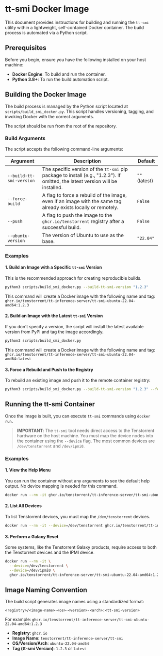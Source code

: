 # tt-smi Docker Image

This document provides instructions for building and running the `tt-smi` utility within a lightweight, self-contained Docker container. The build process is automated via a Python script.

## Prerequisites

Before you begin, ensure you have the following installed on your host machine:
* **Docker Engine**: To build and run the container.
* **Python 3.8+**: To run the build automation script.

## Building the Docker Image

The build process is managed by the Python script located at `scripts/build_smi_docker.py`. This script handles versioning, tagging, and invoking Docker with the correct arguments.

The script should be run from the root of the repository.

### Build Arguments

The script accepts the following command-line arguments:

| Argument                  | Description                                                                                             | Default                       |
| ------------------------- | ------------------------------------------------------------------------------------------------------- | ----------------------------- |
| `--build-tt-smi-version`  | The specific version of the `tt-smi` pip package to install (e.g., "1.2.3"). If omitted, the latest version will be installed. | `""` (latest)                 |
| `--force-build`           | A flag to force a rebuild of the image, even if an image with the same tag already exists locally or remotely. | `False`                       |
| `--push`                  | A flag to push the image to the `ghcr.io/tenstorrent` registry after a successful build.                 | `False`                       |
| `--ubuntu-version`        | The version of Ubuntu to use as the base.                                                              | `"22.04"`                     |

### Examples

#### 1. Build an Image with a Specific `tt-smi` Version

This is the recommended approach for creating reproducible builds.

```bash
python3 scripts/build_smi_docker.py --build-tt-smi-version "1.2.3"
```
This command will create a Docker image with the following name and tag:
`ghcr.io/tenstorrent/tt-inference-server/tt-smi-ubuntu-22.04-amd64:1.2.3`

#### 2. Build an Image with the Latest `tt-smi` Version

If you don't specify a version, the script will install the latest available version from PyPI and tag the image accordingly.

```bash
python3 scripts/build_smi_docker.py
```
This command will create a Docker image with the following name and tag:
`ghcr.io/tenstorrent/tt-inference-server/tt-smi-ubuntu-22.04-amd64:latest`

#### 3. Force a Rebuild and Push to the Registry

To rebuild an existing image and push it to the remote container registry:
```bash
python3 scripts/build_smi_docker.py --build-tt-smi-version "1.2.3" --force-build --push
```

## Running the tt-smi Container

Once the image is built, you can execute `tt-smi` commands using `docker run`.

> **IMPORTANT**: The `tt-smi` tool needs direct access to the Tenstorrent hardware on the host machine. You must map the device nodes into the container using the `--device` flag. The most common devices are `/dev/tenstorrent` and `/dev/ipmi0`.

### Examples

#### 1. View the Help Menu

You can run the container without any arguments to see the default help output. No device mapping is needed for this command.
```bash
docker run --rm -it ghcr.io/tenstorrent/tt-inference-server/tt-smi-ubuntu-22.04-amd64:1.2.3
```

#### 2. List All Devices

To list Tenstorrent devices, you must map the `/dev/tenstorrent` devices.
```bash
docker run --rm -it --device=/dev/tenstorrent ghcr.io/tenstorrent/tt-inference-server/tt-smi-ubuntu-22.04-amd64:1.2.3 -l
```

#### 3. Perform a Galaxy Reset

Some systems, like the Tenstorrent Galaxy products, require access to both the Tenstorrent devices and the IPMI device.
```bash
docker run --rm -it \
  --device=/dev/tenstorrent \
  --device=/dev/ipmi0 \
  ghcr.io/tenstorrent/tt-inference-server/tt-smi-ubuntu-22.04-amd64:1.2.3 -glx_reset
```

## Image Naming Convention

The build script generates image names using a standardized format:

`<registry>/<image-name>-<os>-<version>-<arch>:<tt-smi-version>`

For example: `ghcr.io/tenstorrent/tt-inference-server/tt-smi-ubuntu-22.04-amd64:1.2.3`

- **Registry**: `ghcr.io`
- **Image Name**: `tenstorrent/tt-inference-server/tt-smi`
- **OS/Version/Arch**: `ubuntu-22.04-amd64`
- **Tag (tt-smi Version)**: `1.2.3` or `latest`
